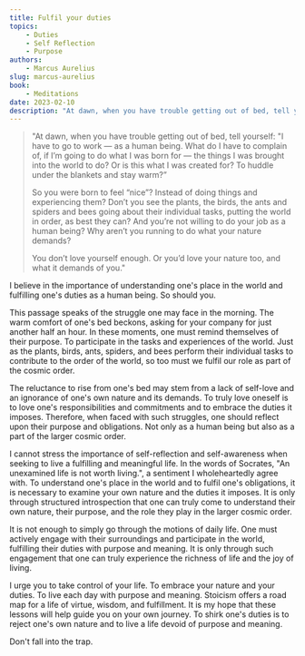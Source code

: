 ```yaml
---
title: Fulfil your duties
topics:
    - Duties
    - Self Reflection
    - Purpose
authors:
    - Marcus Aurelius
slug: marcus-aurelius
book:
    - Meditations
date: 2023-02-10
description: "At dawn, when you have trouble getting out of bed, tell yourself: \"I have to go to work — as a human being. What do I have to complain of, if I’m going to do what I was born for.\""
---
```


>"At dawn, when you have trouble getting out of bed, tell yourself: "I have to go to work — as a human being. What do I have to complain of, if I’m going to do what I was born for — the things I was brought into the world to do? Or is this what I was created for? To huddle under the blankets and stay warm?”
>
>So you were born to feel “nice”? Instead of doing things and experiencing them? Don’t you see the plants, the birds, the ants and spiders and bees going about their individual tasks, putting the world in order, as best they can? And you’re not willing to do your job as a human being? Why aren’t you running to do what your nature demands?
>
>You don’t love yourself enough. Or you’d love your nature too, and what it demands of you."

I believe in the importance of understanding one's place in the world and fulfilling one's duties as a human being. So should you.

This passage speaks of the struggle one may face in the morning. The warm comfort of one's bed beckons, asking for your company for just another half an hour. In these moments, one must remind themselves of their purpose. To participate in the tasks and experiences of the world. Just as the plants, birds, ants, spiders, and bees perform their individual tasks to contribute to the order of the world, so too must we fulfil our role as part of the cosmic order.

The reluctance to rise from one's bed may stem from a lack of self-love and an ignorance of one's own nature and its demands. To truly love oneself is to love one's responsibilities and commitments and to embrace the duties it imposes. Therefore, when faced with such struggles, one should reflect upon their purpose and obligations. Not only as a human being but also as a part of the larger cosmic order. 

I cannot stress the importance of self-reflection and self-awareness when seeking to live a fulfilling and meaningful life. In the words of Socrates, "An unexamined life is not worth living.", a sentiment I wholeheartedly agree with. To understand one's place in the world and to fulfil one's obligations, it is necessary to examine your own nature and the duties it imposes. It is only through structured introspection that one can truly come to understand their own nature, their purpose, and the role they play in the larger cosmic order.

It is not enough to simply go through the motions of daily life. One must actively engage with their surroundings and participate in the world, fulfilling their duties with purpose and meaning. It is only through such engagement that one can truly experience the richness of life and the joy of living.

I urge you to take control of your life. To embrace your nature and your duties. To live each day with purpose and meaning. Stoicism offers a road map for a life of virtue, wisdom, and fulfillment. It is my hope that these lessons will help guide you on your own journey. To shirk one's duties is to reject one's own nature and to live a life devoid of purpose and meaning. 

Don't fall into the trap.
